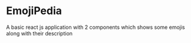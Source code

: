 # EmojiPedia
A basic react js application with 2 components which shows some emojis along with their description
